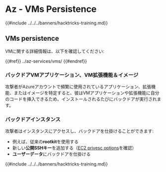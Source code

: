 # Az - VMs Persistence

{{#include ../../../banners/hacktricks-training.md}}

## VMs persistence

VMに関する詳細情報は、以下を確認してください:

{{#ref}}
../az-services/vms/
{{#endref}}

### バックドアVMアプリケーション、VM拡張機能＆イメージ <a href="#backdoor-instances" id="backdoor-instances"></a>

攻撃者がAzureアカウントで頻繁に使用されているアプリケーション、拡張機能、またはイメージを特定すると、彼はVMアプリケーションや拡張機能に自分のコードを挿入できるため、インストールされるたびにバックドアが実行されます。

### バックドアインスタンス <a href="#backdoor-instances" id="backdoor-instances"></a>

攻撃者はインスタンスにアクセスし、バックドアを仕掛けることができます:

- 例えば、従来の**rootkit**を使用する
- 新しい**公開SSHキー**を追加する（[EC2 privesc options](https://cloud.hacktricks.xyz/pentesting-cloud/aws-security/aws-privilege-escalation/aws-ec2-privesc)を確認）
- **ユーザーデータ**にバックドアを仕掛ける

{{#include ../../../banners/hacktricks-training.md}}
